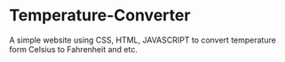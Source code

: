 # Temperature-Converter
 A simple website using CSS, HTML, JAVASCRIPT to convert temperature form Celsius to Fahrenheit and etc.
